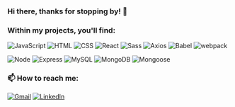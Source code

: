 ### Hi there, thanks for stopping by! 👋

### Within my projects, you'll find:
![JavaScript](https://img.shields.io/badge/JavaScript%20-%23323330.svg?&style=flat-square&logo=javascript&logoColor=%23F7DF1E)
![HTML](https://img.shields.io/badge/HTML5%20-%23E34F26.svg?&style=flat-square&logo=html5&logoColor=white)
![CSS](https://img.shields.io/badge/CSS3%20-%231572B6.svg?&style=flat-square&logo=css3&logoColor=white)
![React](https://img.shields.io/badge/React%20-%2320232a.svg?&style=flat-square&logo=react&logoColor=%2361DAFB)
![Sass](https://img.shields.io/badge/Sass%20-%231582B7.svg?&style=flat-square&logo=Sass&logoColor=pink)
![Axios](https://img.shields.io/badge/-Axios-blueviolet)
![Babel](https://img.shields.io/badge/-babel-yellow)
![webpack](https://img.shields.io/badge/webpack%20-%238DD6F9.svg?&style=flat-square&logo=webpack&logoColor=black)

![Node](https://img.shields.io/badge/Node.js%20-%2343853D.svg?&style=flat-square&logo=node.js&logoColor=white)
![Express](https://img.shields.io/badge/Express%20-%23404d59.svg?&style=flat-square&logo=express&logoColor=white)
![MySQL](https://img.shields.io/badge/MySQL-%2300f.svg?&style=flat-square&logo=mysql&logoColor=white)
![MongoDB](https://img.shields.io/badge/MongoDB-%234ea94b.svg?&style=flat-square&logo=mongodb&logoColor=white)
![Mongoose](https://img.shields.io/badge/mongoose-%234ea94b.svg?&style=flat-square)

### 📫 How to reach me:
[![Gmail](https://img.shields.io/badge/Jimmy%20Ko-%23D14836.svg?&style=flat-square&logo=gmail&logoColor=white&link=mailto:ko.jimmy09@gmail.com)](mailto:ko.jimmy09@gmail.com)
[![LinkedIn](https://img.shields.io/badge/Jimmy%20Ko-%230077B5.svg?&style=flat-square&logo=linkedin&logoColor=white&link=https://www.linkedin.com/in/jyk360/)](https://www.linkedin.com/in/jyk360/)

<!--
**jimmyko360/jimmyko360** is a ✨ _special_ ✨ repository because its `README.md` (this file) appears on your GitHub profile.

Here are some ideas to get you started:

- 🔭 I’m currently working on ...
- 🌱 I’m currently learning ...
- 👯 I’m looking to collaborate on ...
- 🤔 I’m looking for help with ...
- 💬 Ask me about ...
- 📫 How to reach me: ...
- 😄 Pronouns: ...
- ⚡ Fun fact: ...
-->
